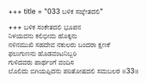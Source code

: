 +++
title = "033 ಬಳಿಕ ಸಙ್ಕೇತದಲಿ"

+++
ಬಳಿಕ ಸಂಕೇತದಲಿ ಭೂಪನ  
ನಿಳಯವನು ಕಲಿಭೀಮ ಹೊಕ್ಕನು  
ನಳಿನಮುಖಿ ಸಹದೇವ ನಕುಲರು ಬಂದರಾ ಕ್ಷಣಕೆ  
ಫಲುಗುಣನು ಹೊಡವಂಟನಿಬ್ಬರಿ  
ಗುಳಿದವರು ಪಾರ್ಥಂಗೆ ವಂದಿಸ  
ಲೊಲಿದು ಬಿಗಿಯಪ್ಪಿದನು ಪರಿತೋಷದಲಿ ಸಮಬಲರ     ॥33॥